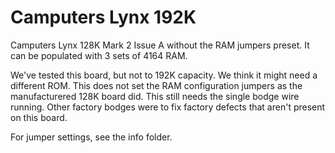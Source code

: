 # Camputers Lynx 192K

Camputers Lynx 128K Mark 2 Issue A without the RAM jumpers preset. It can be populated with 3 sets of 4164 RAM.

We've tested this board, but not to 192K capacity. We think it might need a different ROM. This does not set the RAM configuration jumpers as the manufacturered 128K board did. This still needs the single bodge wire running. Other factory bodges were to fix factory defects that aren't present on this board.

For jumper settings, see the info folder.